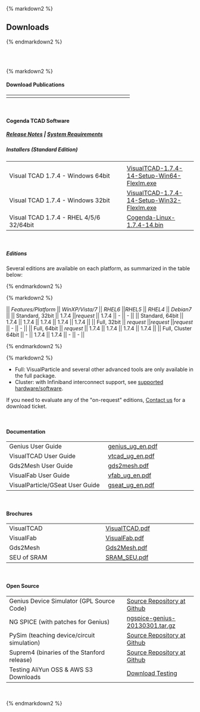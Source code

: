 <div class="box" >

{% markdown2 %}

Downloads
--------

{% endmarkdown2 %}


<br />

<div id="download-msg-container" class="alert alert-warning" style="display: none;">
    <i class="fa fa-times-circle sign"></i>
    <lable id="download-msg"></lable>
</div>

<br />

<div id="private-area" style="display: none;">

{% markdown2 %}

#### Download Private

{% endmarkdown2 %}

<table id="private" width="580" border="0">
    <tr>
        <td width="300"></td>
        <td></td>
    </tr>
</table>
<br /><br />
</div>

{% markdown2 %}
#### Download Publications
<table id="publications" width="580" border="0">
    <tr>
        <td width="300"></td>
        <td></td>
    </tr>
</table>

<br />

#### Cogenda TCAD Software
##### *[Release Notes](./Release-Notes-VisualTCAD#174-14)* | *[System Requirements](./System-Requirements)*
##### Installers (Standard Edition)
<table id="installers" width="580" border="0">
  <tr>
    <td width="300"></td>
    <td> </td>
  </tr>
  <tr> 
    <td>Visual TCAD 1.7.4 - Windows 64bit</td> 
    <td><a href="../downloads/trial/VisualTCAD-1.7.4-14-Setup-Win64-Flexlm.exe">VisualTCAD-1.7.4-14-Setup-Win64-Flexlm.exe</a></td> 
  </tr> 
  <tr> 
    <td>Visual TCAD 1.7.4 - Windows 32bit</td> 
    <td><a href="../downloads/trial/VisualTCAD-1.7.4-14-Setup-Win32-Flexlm.exe">VisualTCAD-1.7.4-14-Setup-Win32-Flexlm.exe</a></td> 
  </tr> 
  <tr> 
    <td>Visual TCAD 1.7.4 - RHEL 4/5/6 32/64bit</td> 
    <td><a href="../downloads/trial/Cogenda-Linux-1.7.4-14.bin">Cogenda-Linux-1.7.4-14.bin</a></td>
  </tr> 
</table>
<br />

##### Editions
 Several editions are available on each platform, as summarized in the table below:

{% endmarkdown2 %}

<div  class="articleTable">

{% markdown2 %}

|| *Features/Platform*      || *WinXP/Vista/7* || *RHEL6*   ||*RHEL5*    || *RHEL4*   || *Debian7* ||
|| Standard, 32bit          || 1.7.4           ||*request*  || 1.7.4     || -         || -         ||
|| Standard, 64bit          || 1.7.4           || 1.7.4     || 1.7.4     || 1.7.4     || 1.7.4     ||
|| Full, 32bit              || *request*       ||*request*  ||*request*  || -         || -         ||
|| Full, 64bit              || *request*       || 1.7.4     || 1.7.4     || 1.7.4     || 1.7.4     ||
|| Full, Cluster 64bit      || -               || 1.7.4     || 1.7.4     || -         || -         ||

{% endmarkdown2 %}
</div>
 
{% markdown2 %}
 - Full: VisualParticle and several other advanced tools are only available in the full package.
 - Cluster: with Infiniband interconnect support, see [supported hardware/software](./System-Requirements#ib).

If you need to evaluate any of the "on-request" editions, [Contact us](mailto:sales@cogenda.com) for a download ticket.

<br />

#### Documentation

<table id="documentations" width="580" border="0">
  <tr> 
    <td width="300">Genius User Guide</td>
    <td><a href="../downloads/docs/genius_ug_en.pdf">genius_ug_en.pdf</a></td> 
  </tr> 
  <tr> 
    <td>VisualTCAD User Guide</td> 
    <td><a href="../downloads/docs/vtcad_ug_en.pdf">vtcad_ug_en.pdf</a></td> 
  </tr>
  <tr> 
    <td>Gds2Mesh User Guide</td> 
    <td><a href="../downloads/docs/gds2mesh.pdf">gds2mesh.pdf</a></td> 
  </tr> 
  <tr> 
    <td>VisualFab User Guide</td> 
    <td><a href="../downloads/docs/vtcad_ug_en.pdf">vfab_ug_en.pdf</a></td> 
  </tr>
  <tr> 
    <td width="300">VisualParticle/GSeat User Guide</td> 
    <td width="270"><a href="../downloads/docs/gseat_ug_en.pdf">gseat_ug_en.pdf</a></td> 
  </tr>
</table> 
<br />

#### Brochures

<table id="brochures" width="580" border="0">
  <tr> 
    <td width="300">VisualTCAD</td>
    <td><a href="../downloads/pubs/VisualTCAD.pdf">VisualTCAD.pdf</a></td> 
  </tr> 
  <tr> 
    <td>VisualFab</td> 
    <td><a href="../downloads/pubs/VisualFab.pdf">VisualFab.pdf</a></td> 
  </tr> 
  <tr> 
    <td>Gds2Mesh</td> 
    <td><a href="../downloads/pubs/Gds2Mesh.pdf">Gds2Mesh.pdf</a></td> 
  </tr> 
  <tr> 
    <td width="300">SEU of SRAM</td> 
    <td width="270"><a href="../downloads/pubs/SRAM_SEU.pdf">SRAM_SEU.pdf</a></td> 
  </tr> 
</table>
<br />

#### Open Source

<table width="580" border="0"> 
  <tr> 
    <td width="300">Genius Device Simulator (GPL Source Code) </td> 
    <td><a href="http://github.com/cogenda/Genius-TCAD-Open">Source Repository at Github</a></td> 
  </tr>
  <tr> 
    <td>NG SPICE (with patches for Genius)</td> 
    <td><a href="../downloads/open/ngspice-genius-20130301.tar.gz">ngspice-genius-20130301.tar.gz</a></td> 
  </tr> 
  <tr> 
    <td>PySim (teaching device/circuit simulation)</td> 
    <td><a href="http://github.com/cogenda/pyEDA">Source Repository at Github</a></td> 
  </tr> 
  <tr> 
    <td>Suprem4 (binaries of the Stanford release)</td> 
    <td><a href="http://github.com/cogenda/Suprem4">Source Repository at Github</a></td> 
  </tr> 
  <tr> 
    <td>Testing AliYun OSS & AWS S3 Downloads</td> 
    <td><a href="/download/1">Download Testing</a></td> 
  </tr> 
</table> 
<br />
 
{% endmarkdown2 %}
</div>

